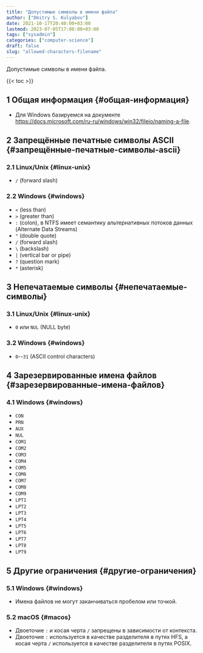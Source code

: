 ```yaml
---
title: "Допустимые символы в имени файла"
author: ["Dmitry S. Kulyabov"]
date: 2021-10-17T20:40:00+03:00
lastmod: 2023-07-05T17:08:00+03:00
tags: ["sysadmin"]
categories: ["computer-science"]
draft: false
slug: "allowed-characters-filename"
---
```


Допустимые символы в имени файла.

<!--more-->

{{< toc >}}


## <span class="section-num">1</span> Общая информация {#общая-информация}

-   Для Windows базируемся на документе <https://docs.microsoft.com/ru-ru/windows/win32/fileio/naming-a-file>.


## <span class="section-num">2</span> Запрещённые печатные символы ASCII {#запрещённые-печатные-символы-ascii}


### <span class="section-num">2.1</span> Linux/Unix {#linux-unix}

-   `/` (forward slash)


### <span class="section-num">2.2</span> Windows {#windows}

-   `<` (less than)
-   `>` (greater than)
-   `:` (colon), в NTFS имеет семантику альтернативных потоков данных (Alternate Data Streams)
-   `"` (double quote)
-   `/` (forward slash)
-   `\` (backslash)
-   `|` (vertical bar or pipe)
-   `?` (question mark)
-   `*` (asterisk)


## <span class="section-num">3</span> Непечатаемые символы {#непечатаемые-символы}


### <span class="section-num">3.1</span> Linux/Unix {#linux-unix}

-   `0` или `NUL` (NULL byte)


### <span class="section-num">3.2</span> Windows {#windows}

-   `0`--`31` (ASCII control characters)


## <span class="section-num">4</span> Зарезервированные имена файлов {#зарезервированные-имена-файлов}


### <span class="section-num">4.1</span> Windows {#windows}

-   `CON`
-   `PRN`
-   `AUX`
-   `NUL`
-   `COM1`
-   `COM2`
-   `COM3`
-   `COM4`
-   `COM5`
-   `COM6`
-   `COM7`
-   `COM8`
-   `COM9`
-   `LPT1`
-   `LPT2`
-   `LPT3`
-   `LPT4`
-   `LPT5`
-   `LPT6`
-   `LPT7`
-   `LPT8`
-   `LPT9`


## <span class="section-num">5</span> Другие ограничения {#другие-ограничения}


### <span class="section-num">5.1</span> Windows {#windows}

-   Имена файлов не могут заканчиваться пробелом или точкой.


### <span class="section-num">5.2</span> macOS {#macos}

-   Двоеточие `:` и косая черта `/` запрещены в зависимости от контекста.
-   Двоеточие `:` используется в качестве разделителя в путях HFS, а косая черта `/` используется в качестве разделителя в путях POSIX.
